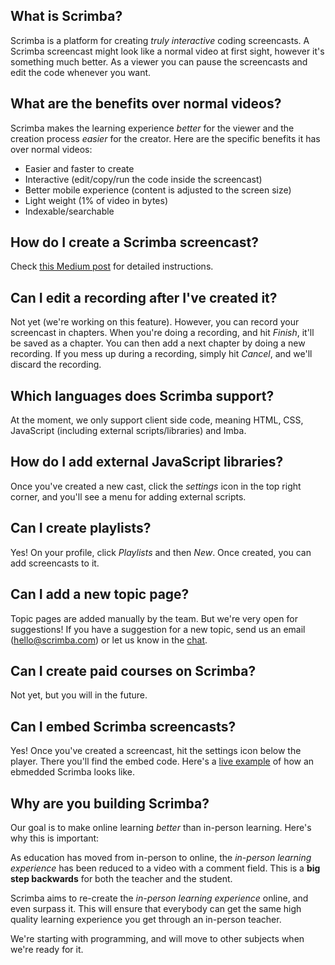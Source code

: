 ## What is Scrimba?
Scrimba is a platform for creating *truly interactive* coding screencasts. A Scrimba screencast might look like a normal video at first sight, however it's something much better. As a viewer you can pause the screencasts and edit the code whenever you want.

## What are the benefits over normal videos?

Scrimba makes the learning experience *better* for the viewer and the creation process *easier* for the creator. Here are the specific benefits it has over normal videos:

- Easier and faster to create
- Interactive (edit/copy/run the code inside the screencast)
- Better mobile experience (content is adjusted to the screen size)
- Light weight (1% of video in bytes)
- Indexable/searchable

## How do I create a Scrimba screencast?
Check [this Medium post](https://medium.com/scrimba/how-to-create-a-scrimba-screencast-e5ca244bc531) for detailed instructions.

## Can I edit a recording after I've created it?
Not yet (we're working on this feature). However, you can record your screencast in chapters. When you're doing a recording, and hit *Finish*, it'll be saved as a chapter. You can then add a next chapter by doing a new recording. If you mess up during a recording, simply hit *Cancel*, and we'll discard the recording.

## Which languages does Scrimba support?
At the moment, we only support client side code, meaning HTML, CSS, JavaScript (including external scripts/libraries) and Imba.

## How do I add external JavaScript libraries?
Once you've created a new cast, click the *settings* icon in the top right corner, and you'll see a menu for adding external scripts.

## Can I create playlists?
Yes! On your profile, click *Playlists* and then *New*. Once created, you can add screencasts to it.

## Can I add a new topic page?
Topic pages are added manually by the team. But we're very open for suggestions! If you have a suggestion for a new topic, send us an email (hello@scrimba.com) or let us know in the [chat](https://gitter.im/scrimba_community/Lobby?utm_source=share-link&utm_medium=link&utm_campaign=share-link).

## Can I create paid courses on Scrimba?
Not yet, but you will in the future.

## Can I embed Scrimba screencasts?
Yes! Once you've created a screencast, hit the settings icon below the player. There you'll find the embed code. Here's a [live example](http://davekiss.com/using-es6-sets-to-create-a-unique-javascript-array-without-duplicates/) of how an ebmedded Scrimba looks like.

## Why are you building Scrimba?
Our goal is to make online learning *better* than in-person learning. Here's why this is important:

As education has moved from in-person to online, the *in-person learning experience* has been reduced to a video with a comment field. This is a **big step backwards** for both the teacher and the student. 

Scrimba aims to re-create the *in-person learning experience* online, and even surpass it. This will ensure that everybody can get the same high quality learning experience you get through an in-person teacher.

We're starting with programming, and will move to other subjects when we're ready for it.

